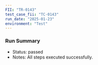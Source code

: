 ```yaml
---
FII: "TR-0143"
test_case_fii: "TC-0143"
run_date: "2025-01-23"
environment: "Test"
---
```


### Run Summary
- Status: passed
- Notes: All steps executed successfully.